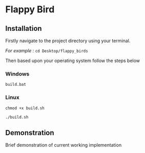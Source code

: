 # Flappy Bird

## Installation

Firstly navigate to the project directory using your terminal. 

*For example :*
`cd Desktop/flappy_birds`

Then based upon your operating system follow the steps below

### Windows
`build.bat`

### Linux
`chmod +x build.sh`

`./build.sh`

## Demonstration

Brief demonstration of current working implementation

